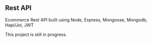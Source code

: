 ## Rest API
Ecommerce Rest API built using Node, Express, Mongoose, Mongodb, Hapi/Joi, JWT

This project is still in progress.
